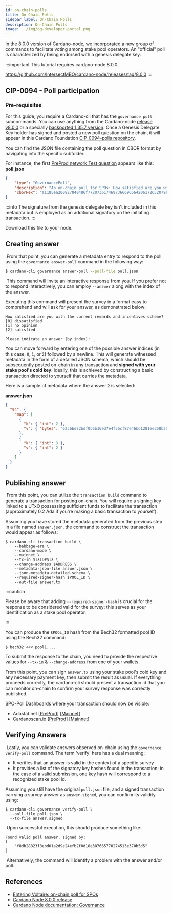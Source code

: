 ```yaml
---
id: on-chain-polls
title: On-Chain Polls
sidebar_label: On-Chain Polls
description: On-Chain Polls
image: ../img/og-developer-portal.png
---
```


In the 8.0.0 version of Cardano-node, we incorporated a new group of commands to facilitate voting among stake pool operators. An "official" poll is characterized by being endorsed with a genesis delegate key.

:::important
This tutorial requires cardano-node 8.0.0 

https://github.com/IntersectMBO/cardano-node/releases/tag/8.0.0
:::

## CIP-0094 - Poll participation
### Pre-requisites
​For this guide, you require a Cardano-cli that has the `governance poll` subcommands. You can use anything from the Cardano-node [release v8.0.0](https://github.com/IntersectMBO/cardano-node/releases) or a specially [backported 1.35.7 version](https://github.com/CardanoSolutions/cardano-node/releases/tag/1.35.7%2Bcip-0094). Once a Genesis Delegate Key holder has signed and posted a new poll question on the chain, it will appear in this Cardano Foundation [CIP-0094-polls repository](https://github.com/cardano-foundation/CIP-0094-polls).

You can find the JSON file containing the poll question in CBOR format by navigating into the specific subfolder.

For instance, the first [PreProd network Test question](https://github.com/cardano-foundation/CIP-0094-polls/tree/main/networks/preprod/d8c1b1d871a27d74fbddfa16d28ce38288411a75c5d3561bb74066bcd54689e2) appears like this:
**poll.json**

```json
{
    "type": "GovernancePoll",
    "description": "An on-chain poll for SPOs: How satisfied are you with the current rewards and incentives scheme?",
    "cborHex": "a1185ea200827840486f77207361746973666965642061726520796f752077697468207468652063757272656e74207265776172647320616e6420696e63656e74697665732073636568656d653f0183816c646973736174697366696564816a6e6f206f70696e696f6e8169736174697366696564"
}
```

:::info
The signature from the genesis delegate key isn't included in this metadata but is employed as an additional signatory on the initiating transaction.
:::

Download this file to your node.

## Creating answer
​
From that point, you can generate a metadata entry to respond to the poll using the `governance answer-poll` command in the following way:
​
```bash
$ cardano-cli governance answer-poll --poll-file poll.json
```
​
This command will invite an interactive response from you. If you prefer not to respond interactively, you can employ `--answer` along with the index of the answer.

Executing this command will present the survey in a format easy to comprehend and will ask for your answer, as demonstrated below:
​
```
How satisfied are you with the current rewards and incentives scheme?
[0] dissatisfied
[1] no opinion
[2] satisfied
​
Please indicate an answer (by index): _
```

You can move forward by entering one of the possible answer indices (in this case, `0`, `1`, or `2`) followed by a newline. This will generate witnessed metadata in the form of a detailed JSON schema, which should be subsequently posted on-chain in any transaction and **signed with your stake pool's cold key**: ideally, this is achieved by constructing a basic transaction directed to yourself that carries the metadata.

Here is a sample of metadata where the answer `2` is selected:

**answer.json**

```json
{
  "94": {
    "map": [
      {
        "k": { "int": 2 },
        "v": { "bytes": "62c6be72bdf0b5b16e37e4f55cf87e46bd1281ee358b25b8006358bf25e71798" }
      },
      {
        "k": { "int": 3 },
        "v": { "int": 2 }
      }
    ]
  }
}
```
## Publishing answer
​
From this point, you can utilize the `transaction build` command to generate a transaction for posting on-chain. You will require a signing key linked to a UTxO possessing sufficient funds to facilitate the transaction (approximately 0.2 Ada if you're making a basic transaction to yourself).

Assuming you have stored the metadata generated from the previous step in a file named `answer.json`, the command to construct the transaction would appear as follows:

```
$ cardano-cli transaction build \
    --babbage-era \
    --cardano-mode \
    --mainnet \
    --tx-in $TXID#$IX \
    --change-address $ADDRESS \
    --metadata-json-file answer.json \
    --json-metadata-detailed-schema \
    --required-signer-hash $POOL_ID \
    --out-file answer.tx
```

:::caution

Please be aware that adding `--required-signer-hash` is crucial for the response to be considered valid for the survey; this serves as your identification as a stake pool operator.

:::

You can produce the `$POOL_ID` hash from the Bech32 formatted pool ID using the Bech32 command:
​
```
$ bech32 <<< pool1....
```

To submit the response to the chain, you need to provide the respective values for `--tx-in` & `--change-address` from one of your wallets.

From this point, you can sign `answer.tx` using your stake pool's cold key and any necessary payment key, then submit the result as usual. If everything proceeds correctly, the cardano-cli should present a transaction id that you can monitor on-chain to confirm your survey response was correctly published.

SPO-Poll Dashboards where your transaction should now be visible:

- Adastat.net [[PreProd](https://preprod.adastat.net/polls)]   [[Mainnet](https://adastat.net/polls)]
- Cardanoscan.io  [[PreProd](https://preprod.cardanoscan.io/spo-polls/)]   [[Mainnet](https://cardanoscan.io/spo-polls/)]
​
## Verifying Answers
​
Lastly, you can validate answers observed on-chain using the `governance verify-poll` command. The term 'verify' here has a dual meaning:

- It verifies that an answer is valid in the context of a specific survey
- It provides a list of the signatory key hashes found in the transaction; in the case of a valid submission, one key hash will correspond to a recognized stake pool id.

Assuming you still have the original `poll.json` file, and a signed transaction carrying a survey answer as `answer.signed`, you can confirm its validity using:
​
```
$ cardano-cli governance verify-poll \
  --poll-file poll.json \
  --tx-file answer.signed
```
​
Upon successful execution, this should produce something like:
​
```
Found valid poll answer, signed by:
[
    "f8db28823f8ebd01a2d9e24efb2f0d18e387665770274513e370b5d5"
]
```
​
Alternatively, the command will identify a problem with the answer and/or poll.

## References
- [Entering Voltaire: on-chain poll for SPOs](https://forum.cardano.org/t/entering-voltaire-on-chain-poll-for-spos/117330?u=adatainment)
- [Cardano Node 8.0.0 release](https://github.com/IntersectMBO/cardano-node/releases/tag/8.0.0)
- [Cardano Node documentation: Governance](https://github.com/input-output-hk/cardano-node-wiki/wiki/cardano-governance)
